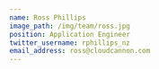 ```yaml
---
name: Ross Phillips
image_path: /img/team/ross.jpg
position: Application Engineer
twitter_username: rphillips_nz
email_address: ross@cloudcannon.com
---
```

